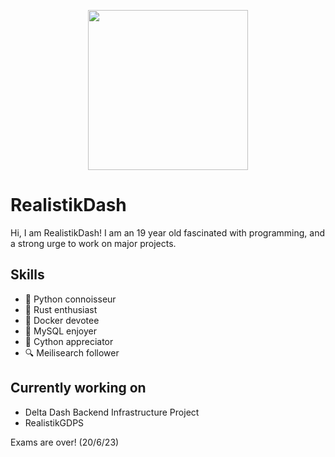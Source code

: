 <p align="center">
  <img width="256" height="256" src="https://user-images.githubusercontent.com/36131887/235499870-662d5b01-cbb5-4d98-ac01-5b0d8753256c.png">
</p>

# RealistikDash
Hi, I am RealistikDash! I am an 19 year old fascinated with programming, and a strong urge to work on major projects.

## Skills
- 🐍 Python connoisseur
- 🦀 Rust enthusiast
- 🚢 Docker devotee
- 💾 MySQL enjoyer
- 🤖 Cython appreciator
- 🔍 Meilisearch follower

## Currently working on
- Delta Dash Backend Infrastructure Project
- RealistikGDPS

Exams are over! (20/6/23)
